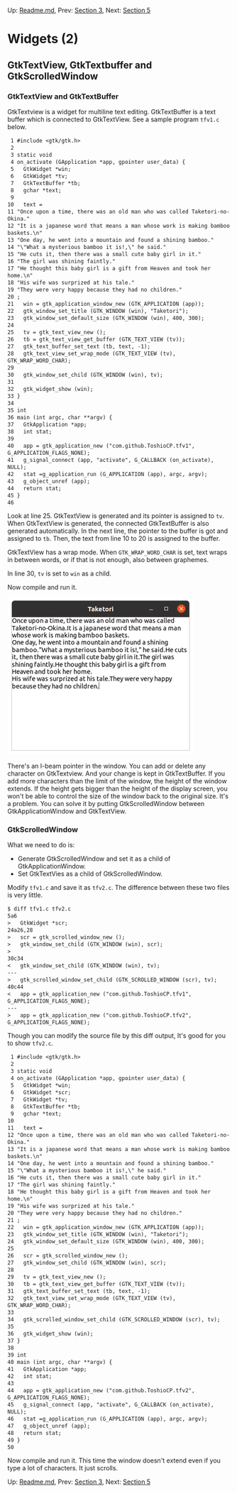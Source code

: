 Up: [Readme.md](Readme.md),  Prev: [Section 3](sec3.md), Next: [Section 5](sec5.md)
# Widgets (2)

## GtkTextView, GtkTextbuffer and GtkScrolledWindow

### GtkTextView and GtkTextBuffer

GtkTextview is a widget for multiline text editing.
GtkTextBuffer is a text buffer which is connected to GtkTextView.
See a sample program `tfv1.c` below.

     1 #include <gtk/gtk.h>
     2 
     3 static void
     4 on_activate (GApplication *app, gpointer user_data) {
     5   GtkWidget *win;
     6   GtkWidget *tv;
     7   GtkTextBuffer *tb;
     8   gchar *text;
     9 
    10   text = 
    11 "Once upon a time, there was an old man who was called Taketori-no-Okina."
    12 "It is a japanese word that means a man whose work is making bamboo baskets.\n"
    13 "One day, he went into a mountain and found a shining bamboo."
    14 "\"What a mysterious bamboo it is!,\" he said."
    15 "He cuts it, then there was a small cute baby girl in it."
    16 "The girl was shining faintly."
    17 "He thought this baby girl is a gift from Heaven and took her home.\n"
    18 "His wife was surprized at his tale."
    19 "They were very happy because they had no children."
    20 ;
    21   win = gtk_application_window_new (GTK_APPLICATION (app));
    22   gtk_window_set_title (GTK_WINDOW (win), "Taketori");
    23   gtk_window_set_default_size (GTK_WINDOW (win), 400, 300);
    24 
    25   tv = gtk_text_view_new ();
    26   tb = gtk_text_view_get_buffer (GTK_TEXT_VIEW (tv));
    27   gtk_text_buffer_set_text (tb, text, -1);
    28   gtk_text_view_set_wrap_mode (GTK_TEXT_VIEW (tv), GTK_WRAP_WORD_CHAR);
    29 
    30   gtk_window_set_child (GTK_WINDOW (win), tv);
    31 
    32   gtk_widget_show (win);
    33 }
    34 
    35 int
    36 main (int argc, char **argv) {
    37   GtkApplication *app;
    38   int stat;
    39 
    40   app = gtk_application_new ("com.github.ToshioCP.tfv1", G_APPLICATION_FLAGS_NONE);
    41   g_signal_connect (app, "activate", G_CALLBACK (on_activate), NULL);
    42   stat =g_application_run (G_APPLICATION (app), argc, argv);
    43   g_object_unref (app);
    44   return stat;
    45 }
    46 

Look at line 25.
GtkTextView is generated and its pointer is assigned to `tv`.
When GtkTextView is generated, the connected GtkTextBuffer is also generated automatically.
In the next line, the pointer to the buffer is got and assigned to `tb`.
Then, the text from line 10 to 20 is assigned to the buffer.

GtkTextView has a wrap mode.
When `GTK_WRAP_WORD_CHAR` is set, text wraps in between words, or if that is not enough, also between graphemes.

In line 30, `tv` is set to `win` as a child.

Now compile and run it.

![GtkTextView](image/screenshot_tfv1.png)

There's an I-beam pointer in the window.
You can add or delete any character on GtkTextview.
And your change is kept in GtkTextBuffer.
If you add more characters than the limit of the window, the height of the window extends.
If the height gets bigger than the height of the display screen, you won't be able to control the size of the window back to the original size.
It's a problem.
You can solve it by putting GtkScrolledWindow between GtkApplicationWindow and GtkTextView.

### GtkScrolledWindow

What we need to do is:

- Generate GtkScrolledWindow and set it as a child of GtkApplicationWindow.
- Set GtkTextVies as a child of GtkScrolledWindow.

Modify `tfv1.c` and save it as `tfv2.c`.
The difference between these two files is very little.

    $ diff tfv1.c tfv2.c
    5a6
    >   GtkWidget *scr;
    24a26,28
    >   scr = gtk_scrolled_window_new ();
    >   gtk_window_set_child (GTK_WINDOW (win), scr);
    > 
    30c34
    <   gtk_window_set_child (GTK_WINDOW (win), tv);
    ---
    >   gtk_scrolled_window_set_child (GTK_SCROLLED_WINDOW (scr), tv);
    40c44
    <   app = gtk_application_new ("com.github.ToshioCP.tfv1", G_APPLICATION_FLAGS_NONE);
    ---
    >   app = gtk_application_new ("com.github.ToshioCP.tfv2", G_APPLICATION_FLAGS_NONE);

Though you can modify the source file by this diff output, It's good for you to show `tfv2.c`.

     1 #include <gtk/gtk.h>
     2 
     3 static void
     4 on_activate (GApplication *app, gpointer user_data) {
     5   GtkWidget *win;
     6   GtkWidget *scr;
     7   GtkWidget *tv;
     8   GtkTextBuffer *tb;
     9   gchar *text;
    10 
    11   text = 
    12 "Once upon a time, there was an old man who was called Taketori-no-Okina."
    13 "It is a japanese word that means a man whose work is making bamboo baskets.\n"
    14 "One day, he went into a mountain and found a shining bamboo."
    15 "\"What a mysterious bamboo it is!,\" he said."
    16 "He cuts it, then there was a small cute baby girl in it."
    17 "The girl was shining faintly."
    18 "He thought this baby girl is a gift from Heaven and took her home.\n"
    19 "His wife was surprized at his tale."
    20 "They were very happy because they had no children."
    21 ;
    22   win = gtk_application_window_new (GTK_APPLICATION (app));
    23   gtk_window_set_title (GTK_WINDOW (win), "Taketori");
    24   gtk_window_set_default_size (GTK_WINDOW (win), 400, 300);
    25 
    26   scr = gtk_scrolled_window_new ();
    27   gtk_window_set_child (GTK_WINDOW (win), scr);
    28 
    29   tv = gtk_text_view_new ();
    30   tb = gtk_text_view_get_buffer (GTK_TEXT_VIEW (tv));
    31   gtk_text_buffer_set_text (tb, text, -1);
    32   gtk_text_view_set_wrap_mode (GTK_TEXT_VIEW (tv), GTK_WRAP_WORD_CHAR);
    33 
    34   gtk_scrolled_window_set_child (GTK_SCROLLED_WINDOW (scr), tv);
    35 
    36   gtk_widget_show (win);
    37 }
    38 
    39 int
    40 main (int argc, char **argv) {
    41   GtkApplication *app;
    42   int stat;
    43 
    44   app = gtk_application_new ("com.github.ToshioCP.tfv2", G_APPLICATION_FLAGS_NONE);
    45   g_signal_connect (app, "activate", G_CALLBACK (on_activate), NULL);
    46   stat =g_application_run (G_APPLICATION (app), argc, argv);
    47   g_object_unref (app);
    48   return stat;
    49 }
    50 

Now compile and run it.
This time the window doesn't extend even if you type a lot of characters.
It just scrolls.

Up: [Readme.md](Readme.md),  Prev: [Section 3](sec3.md), Next: [Section 5](sec5.md)
